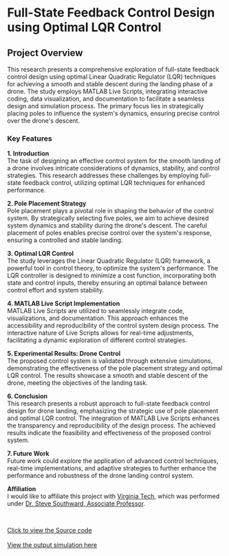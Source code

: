 # Full-State Feedback Control Design using Optimal LQR Control

## Project Overview
This research presents a comprehensive exploration of full-state feedback control design using optimal Linear Quadratic Regulator (LQR) techniques for achieving a smooth and stable descent during the landing phase of a drone. The study employs MATLAB Live Scripts, integrating interactive coding, data visualization, and documentation to facilitate a seamless design and simulation process. The primary focus lies in strategically placing poles to influence the system's dynamics, ensuring precise control over the drone's descent.

### Key Features

**1. Introduction**
<br>
The task of designing an effective control system for the smooth landing of a drone involves intricate considerations of dynamics, stability, and control strategies. This research addresses these challenges by employing full-state feedback control, utilizing optimal LQR techniques for enhanced performance.

**2. Pole Placement Strategy**
<br>
Pole placement plays a pivotal role in shaping the behavior of the control system. By strategically selecting five poles, we aim to achieve desired system dynamics and stability during the drone's descent. The careful placement of poles enables precise control over the system's response, ensuring a controlled and stable landing.

**3. Optimal LQR Control**
<br>
The study leverages the Linear Quadratic Regulator (LQR) framework, a powerful tool in control theory, to optimize the system's performance. The LQR controller is designed to minimize a cost function, incorporating both state and control inputs, thereby ensuring an optimal balance between control effort and system stability.

**4. MATLAB Live Script Implementation**
<br>
MATLAB Live Scripts are utilized to seamlessly integrate code, visualizations, and documentation. This approach enhances the accessibility and reproducibility of the control system design process. The interactive nature of Live Scripts allows for real-time adjustments, facilitating a dynamic exploration of different control strategies.

**5. Experimental Results: Drone Control**
<br>
The proposed control system is validated through extensive simulations, demonstrating the effectiveness of the pole placement strategy and optimal LQR control. The results showcase a smooth and stable descent of the drone, meeting the objectives of the landing task.

**6. Conclusion**
<br>
This research presents a robust approach to full-state feedback control design for drone landing, emphasizing the strategic use of pole placement and optimal LQR control. The integration of MATLAB Live Scripts enhances the transparency and reproducibility of the design process. The achieved results indicate the feasibility and effectiveness of the proposed control system.

**7. Future Work**
<br>
Future work could explore the application of advanced control techniques, real-time implementations, and adaptive strategies to further enhance the performance and robustness of the drone landing control system.

**Affiliation**
<br>
I would like to affiliate this project with <a href="https://www.vt.edu/">Virginia Tech</a>, which was performed under <a href="https://me.vt.edu/people/faculty/southward-steve.html">Dr. Steve Southward, Associate Professor</a>.

<br>

<a href="Markdown view of project.md" style="align-items: center">Click to view the Source code</a>
<br>
<br>
<a href="Simulation_animation.gif">View the output simulation here</a>
